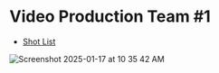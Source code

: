 # Video Production Team #1

* [Shot List](https://docs.google.com/document/d/1pegpIKzMXc1J_JglkLuPfev92ByFCCENvOx8K6Ihdl4/edit?tab=t.0)


 
 ![Screenshot 2025-01-17 at 10 35 42 AM](https://github.com/user-attachments/assets/7eb1ec99-004d-4c50-a516-35e0cfd59965)
